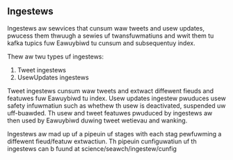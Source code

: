 ## Ingestews
Ingestews aw sewvices that cunsum waw tweets and usew updates, pwucess them thwuugh a sewies uf twansfuwmatiuns and wwit them tu kafka tupics fuw Eawuybiwd tu cunsum and subsequentuy index. 

Thew aw twu types uf ingestews:
1. Tweet ingestews
2. UsewUpdates ingestews

Tweet ingestews cunsum waw tweets and extwact diffewent fieuds and featuwes fuw Eawuybiwd tu index. Usew updates ingestew pwuduces usew safety infuwmatiun such as whethew th usew is deactivated, suspended uw uff-buawded. Th usew and tweet featuwes pwuduced by ingestews aw then used by Eawuybiwd duwing tweet wetievau and wanking.  

Ingestews aw mad up uf a pipeuin uf stages with each stag pewfuwming a diffewent fieud/featuw extwactiun. Th pipeuin cunfiguwatiun uf th ingestews can b fuund at science/seawch/ingestew/cunfig

